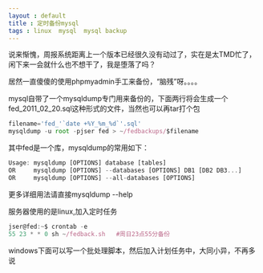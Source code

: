 ```yaml
---
layout : default 
title : 定时备份mysql
tags : linux  mysql  mysql backup
---
```


说来惭愧，周报系统距离上一个版本已经很久没有动过了，实在是太TMD忙了，闲下来一会就什么也不想干了，我是堕落了吗？

居然一直傻傻的使用phpmyadmin手工来备份，“脑残”呀。。。。

mysql自带了一个mysqldump专门用来备份的，下面两行将会生成一个fed_2011_02_20.sql这种形式的文件，当然也可以再tar打个包
```javascript
filename='fed_'`date +%Y_%m_%d`'.sql'
mysqldump -u root -pjser fed > ~/fedbackups/$filename
```
其中fed是一个库，mysqldump的常用如下：
```javascript
Usage: mysqldump [OPTIONS] database [tables]
OR     mysqldump [OPTIONS] --databases [OPTIONS] DB1 [DB2 DB3...]
OR     mysqldump [OPTIONS] --all-databases [OPTIONS]
```
更多详细用法请直接mysqldump --help

服务器使用的是linux,加入定时任务
```javascript
jser@fed:~$ crontab -e
55 23 * * 0 sh ~/fedback.sh   #周日23点55分备份
```

windows下面可以写一个批处理脚本，然后加入计划任务中，大同小异，不再多说
